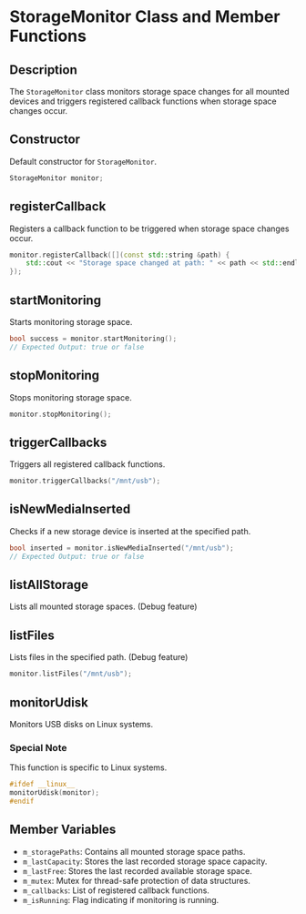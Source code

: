# StorageMonitor Class and Member Functions

## Description

The `StorageMonitor` class monitors storage space changes for all mounted devices and triggers registered callback functions when storage space changes occur.

## Constructor

Default constructor for `StorageMonitor`.

```cpp
StorageMonitor monitor;
```

## registerCallback

Registers a callback function to be triggered when storage space changes occur.

```cpp
monitor.registerCallback([](const std::string &path) {
    std::cout << "Storage space changed at path: " << path << std::endl;
});
```

## startMonitoring

Starts monitoring storage space.

```cpp
bool success = monitor.startMonitoring();
// Expected Output: true or false
```

## stopMonitoring

Stops monitoring storage space.

```cpp
monitor.stopMonitoring();
```

## triggerCallbacks

Triggers all registered callback functions.

```cpp
monitor.triggerCallbacks("/mnt/usb");
```

## isNewMediaInserted

Checks if a new storage device is inserted at the specified path.

```cpp
bool inserted = monitor.isNewMediaInserted("/mnt/usb");
// Expected Output: true or false
```

## listAllStorage

Lists all mounted storage spaces. (Debug feature)

## listFiles

Lists files in the specified path. (Debug feature)

```cpp
monitor.listFiles("/mnt/usb");
```

## monitorUdisk

Monitors USB disks on Linux systems.

### Special Note

This function is specific to Linux systems.

```cpp
#ifdef __linux__
monitorUdisk(monitor);
#endif
```

## Member Variables

- `m_storagePaths`: Contains all mounted storage space paths.
- `m_lastCapacity`: Stores the last recorded storage space capacity.
- `m_lastFree`: Stores the last recorded available storage space.
- `m_mutex`: Mutex for thread-safe protection of data structures.
- `m_callbacks`: List of registered callback functions.
- `m_isRunning`: Flag indicating if monitoring is running.
